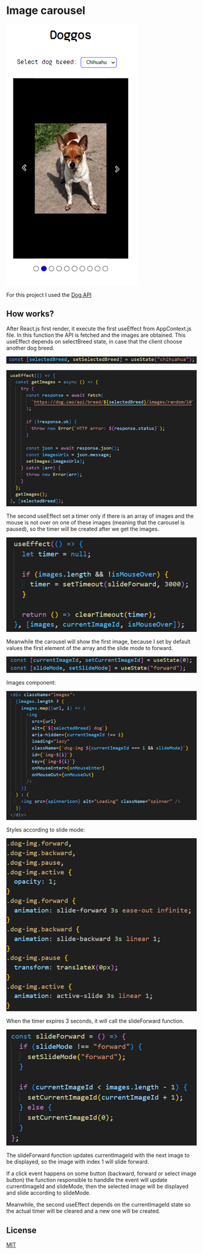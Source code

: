 # Image carousel

![App](./readme_imgs/app.PNG)

For this project I used the [Dog API](https://dog.ceo/dog-api/documentation/)

## How works?

After React.js first render, it execute the first useEffect from AppContext.js file. In this function the API is fetched and the images are obtained. This useEffect depends on selectBreed state, in case that the client choose another dog breed.

![Breed default value](./readme_imgs/selectBreed.PNG)

![Get images](./readme_imgs/getImages.PNG)

The second useEffect set a timer only if there is an array of images and the mouse is not over on one of these images (meaning that the carousel is paused), so the timer will be created after we get the images.

![Timer](./readme_imgs/timer.PNG)

Meanwhile the carousel will show the first image, because I set by default values the first element of the array and the slide mode to forward.

![Default values](./readme_imgs/defaultValues.PNG)

Images component:

![Images component](./readme_imgs/images.PNG)

Styles according to slide mode:

![Styles](./readme_imgs/slideStyle.PNG)

When the timer expires 3 seconds, it will call the slideForward function.

![slideForward function](./readme_imgs/slideForward.PNG)

The slideForward function updates currentImageId with the next image to be displayed, so the image with index 1 will slide forward.

If a click event happens on some button (backward, forward or select image button) the function responsible to handdle the event will update currentImageId and slideMode, then the selected image will be displayed and slide according to slideMode.

Meanwhile, the second useEffect depends on the currentImageId state so the actual timer will be cleared and a new one will be created.

## License

[MIT](https://choosealicense.com/licenses/mit/)
